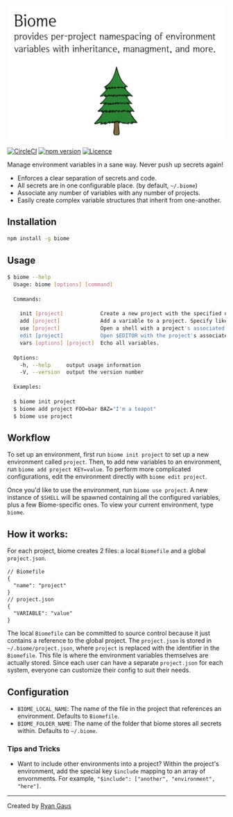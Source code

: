 ![Biome: a small script to manage a user's environment variables](https://raw.githubusercontent.com/1egoman/biome/master/resources/hero.png)

[![CircleCI](https://circleci.com/gh/1egoman/biome.svg?style=svg&circle-token=5cd1a8690f148661881840c868009db16f10370f)](https://circleci.com/gh/1egoman/biome)
[![npm version](https://img.shields.io/npm/v/biome.svg)](https://npmjs.com/package/biome)
[![Licence](https://img.shields.io/npm/l/biome.svg)](http://spdx.org/licenses/ISC)

Manage environment variables in a sane way. Never push up secrets again!
- Enforces a clear separation of secrets and code.
- All secrets are in one configurable place. (by default, `~/.biome`)
- Associate any number of variables with any number of projects.
- Easily create complex variable structures that inherit from one-another.

## Installation
```bash
npm install -g biome
```

## Usage
```bash
$ biome --help
  Usage: biome [options] [command]

  Commands:

    init [project]            Create a new project with the specified name, and save an alias to this folder.
    add [project]             Add a variable to a project. Specify like NAME=value.
    use [project]             Open a shell with a project's associated variables included.
    edit [project]            Open $EDITOR with the project's associated environment variables.
    vars [options] [project]  Echo all variables.

  Options:
    -h, --help     output usage information
    -V, --version  output the version number

  Examples:

  $ biome init project
  $ biome add project FOO=bar BAZ="I'm a teapot"
  $ biome use project
```

## Workflow
To set up an environment, first run `biome init project` to set up a new environment called
`project`. Then, to add new variables to an environment, run `biome add project KEY=value`. To
perform more complicated configurations, edit the environment directly with `biome edit project`.

Once you'd like to use the environment, run `biome use project`. A new instance of `$SHELL` will be
spawned containing all the configured variables, plus a few Biome-specific ones. To view your
current environment, type `biome`.

## How it works:
For each project, biome creates 2 files: a local `Biomefile` and a global `project.json`.
```
// Biomefile
{
  "name": "project"
}
// project.json
{
  "VARIABLE": "value"
}
```
The local `Biomefile` can be committed to source control because it just contains a reference to the
global project. The `project.json` is stored in `~/.biome/project.json`, where `project` is replaced
with the identifier in the `Biomefile`. This file is where the environment variables themselves are
actually stored. Since each user can have a separate `project.json` for each system, everyone can
customize their config to suit their needs.

Configuration
---
- `BIOME_LOCAL_NAME`: The name of the file in the project that references an environment. Defaults
  to `Biomefile`.
- `BIOME_FOLDER_NAME`: The name of the folder that biome stores all secrets within. Defaults to
  `~/.biome`.

### Tips and Tricks
- Want to include other environments into a project? Within the project's environment, add the
  special key `$include` mapping to an array of envornments. For example, `"$include": ["another",
  "environment", "here"]`.


----------
Created by [Ryan Gaus](http://rgaus.net)
